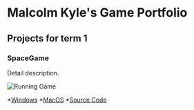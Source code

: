 # Malcolm Kyle's Game Portfolio

## Projects for term 1

### SpaceGame

Detail description.

![Running Game]()

*[Windows](https://github.com/9664255-ux/Portfolio/blob/main/src/SpaceGame/windows-amd64.zip)
*[MacOS](https://github.com/9664255-ux/Portfolio/blob/main/src/SpaceGame/macos-aarch64.zip)
*[Source Code]()
